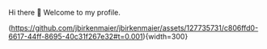 Hi there 👋
Welcome to my profile. 

(https://github.com/jbirkenmaier/jbirkenmaier/assets/127735731/c806ffd0-6617-44ff-8695-40c31f267e32#t=0.001){width=300}


<!--
- 🔭 I’m currently working on ...
- 🌱 I’m currently learning ...
- 👯 I’m looking to collaborate on ...
- 🤔 I’m looking for help with ...
- 💬 Ask me about ...
- 📫 How to reach me: ...
- 😄 Pronouns: ...
- ⚡ Fun fact: ...
-->

